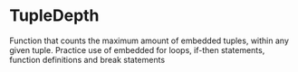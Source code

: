 # TupleDepth
Function that counts the maximum amount of embedded tuples, within any given tuple. Practice use of embedded for loops, if-then statements, function definitions and break statements

